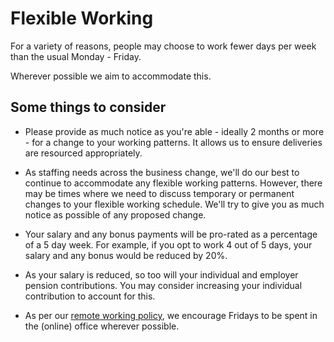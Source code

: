 # Flexible Working

For a variety of reasons, people may choose to work fewer days per week than the usual Monday - Friday.

Wherever possible we aim to accommodate this.

## Some things to consider

- Please provide as much notice as you're able - ideally 2 months or more - for a change to your working patterns. It allows us to ensure deliveries are resourced appropriately.

- As staffing needs across the business change, we'll do our best to continue to accommodate any flexible working patterns. However, there may be times where we need to discuss temporary or permanent changes to your flexible working schedule. We'll try to give you as much notice as possible of any proposed change.

- Your salary and any bonus payments will be pro-rated as a percentage of a 5 day week. For example, if you opt to work 4 out of 5 days, your salary and any bonus would be reduced by 20%.

- As your salary is reduced, so too will your individual and employer pension contributions. You may consider increasing your individual contribution to account for this.

- As per our [remote working policy](remote_working.md), we encourage Fridays to be spent in the (online) office wherever possible.